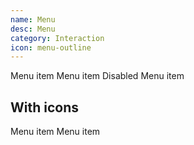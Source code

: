 ```yaml
---
name: Menu
desc: Menu
category: Interaction
icon: menu-outline
---
```


<core-knobs element="core-menu">
  <core-menu bordered>
    <core-menu-item>
      Menu item
    </core-menu-item>
    <core-menu-item>
      Menu item
    </core-menu-item>
    <core-menu-item disabled>
      Disabled Menu item
    </core-menu-item>
  </core-menu>
</core-knobs>

## With icons

<core-knobs element="core-menu">
  <core-menu bordered>
    <core-menu-item>
     <i slot="start" class="gg-check"></i>
      Menu item
      <i slot="end" class="gg-chevron-right"></i>
    </core-menu-item>
    <core-menu-item>
      <i slot="start" class="gg-check"></i>
      Menu item
      <i slot="end" class="gg-chevron-right"></i>
    </core-menu-item>
  </core-menu>
</core-knobs>
